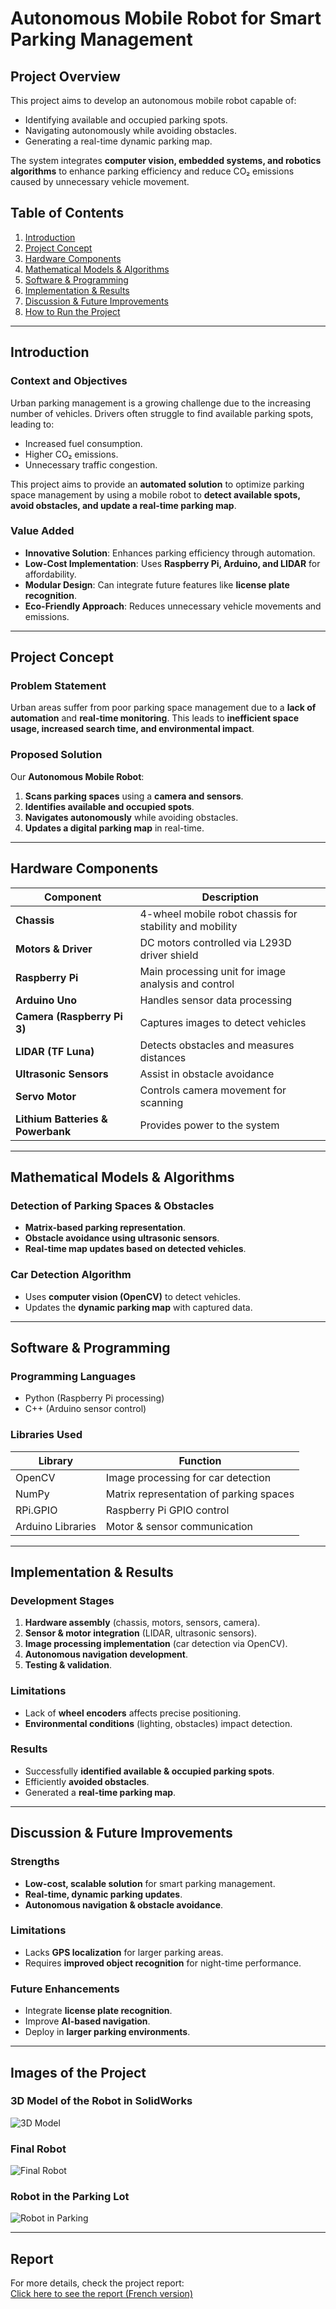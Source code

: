 # Autonomous Mobile Robot for Smart Parking Management

## Project Overview
This project aims to develop an autonomous mobile robot capable of:
- Identifying available and occupied parking spots.
- Navigating autonomously while avoiding obstacles.
- Generating a real-time dynamic parking map.

The system integrates **computer vision, embedded systems, and robotics algorithms** to enhance parking efficiency and reduce CO₂ emissions caused by unnecessary vehicle movement.

## Table of Contents
1. [Introduction](#introduction)
2. [Project Concept](#project-concept)
3. [Hardware Components](#hardware-components)
4. [Mathematical Models & Algorithms](#mathematical-models--algorithms)
5. [Software & Programming](#software--programming)
6. [Implementation & Results](#implementation--results)
7. [Discussion & Future Improvements](#discussion--future-improvements)
8. [How to Run the Project](#how-to-run-the-project)

---

## Introduction
### **Context and Objectives**
Urban parking management is a growing challenge due to the increasing number of vehicles. Drivers often struggle to find available parking spots, leading to:
- Increased fuel consumption.
- Higher CO₂ emissions.
- Unnecessary traffic congestion.

This project aims to provide an **automated solution** to optimize parking space management by using a mobile robot to **detect available spots, avoid obstacles, and update a real-time parking map**.

### **Value Added**
- **Innovative Solution**: Enhances parking efficiency through automation.
- **Low-Cost Implementation**: Uses **Raspberry Pi, Arduino, and LIDAR** for affordability.
- **Modular Design**: Can integrate future features like **license plate recognition**.
- **Eco-Friendly Approach**: Reduces unnecessary vehicle movements and emissions.

---

## Project Concept
### **Problem Statement**
Urban areas suffer from poor parking space management due to a **lack of automation** and **real-time monitoring**. This leads to **inefficient space usage, increased search time, and environmental impact**.

### **Proposed Solution**
Our **Autonomous Mobile Robot**:
1. **Scans parking spaces** using a **camera and sensors**.
2. **Identifies available and occupied spots**.
3. **Navigates autonomously** while avoiding obstacles.
4. **Updates a digital parking map** in real-time.

---

## Hardware Components
| Component | Description |
|-----------|------------|
| **Chassis** | 4-wheel mobile robot chassis for stability and mobility |
| **Motors & Driver** | DC motors controlled via L293D driver shield |
| **Raspberry Pi** | Main processing unit for image analysis and control |
| **Arduino Uno** | Handles sensor data processing |
| **Camera (Raspberry Pi 3)** | Captures images to detect vehicles |
| **LIDAR (TF Luna)** | Detects obstacles and measures distances |
| **Ultrasonic Sensors** | Assist in obstacle avoidance |
| **Servo Motor** | Controls camera movement for scanning |
| **Lithium Batteries & Powerbank** | Provides power to the system |

---

## Mathematical Models & Algorithms
### **Detection of Parking Spaces & Obstacles**
- **Matrix-based parking representation**.
- **Obstacle avoidance using ultrasonic sensors**.
- **Real-time map updates based on detected vehicles**.

### **Car Detection Algorithm**
- Uses **computer vision (OpenCV)** to detect vehicles.
- Updates the **dynamic parking map** with captured data.

---

## Software & Programming
### **Programming Languages**
- Python (Raspberry Pi processing)
- C++ (Arduino sensor control)

### **Libraries Used**
| Library | Function |
|---------|----------|
| OpenCV | Image processing for car detection |
| NumPy | Matrix representation of parking spaces |
| RPi.GPIO | Raspberry Pi GPIO control |
| Arduino Libraries | Motor & sensor communication |

---

## Implementation & Results
### **Development Stages**
1. **Hardware assembly** (chassis, motors, sensors, camera).
2. **Sensor & motor integration** (LIDAR, ultrasonic sensors).
3. **Image processing implementation** (car detection via OpenCV).
4. **Autonomous navigation development**.
5. **Testing & validation**.

### **Limitations**
- Lack of **wheel encoders** affects precise positioning.
- **Environmental conditions** (lighting, obstacles) impact detection.

### **Results**
- Successfully **identified available & occupied parking spots**.
- Efficiently **avoided obstacles**.
- Generated a **real-time parking map**.

---

## Discussion & Future Improvements
### **Strengths**
- **Low-cost, scalable solution** for smart parking management.
- **Real-time, dynamic parking updates**.
- **Autonomous navigation & obstacle avoidance**.

### **Limitations**
- Lacks **GPS localization** for larger parking areas.
- Requires **improved object recognition** for night-time performance.

### **Future Enhancements**
- Integrate **license plate recognition**.
- Improve **AI-based navigation**.
- Deploy in **larger parking environments**.

---

## Images of the Project
### **3D Model of the Robot in SolidWorks**
![3D Model](3d_model.jpeg)

### **Final Robot**
![Final Robot](robot.jpeg)

### **Robot in the Parking Lot**
![Robot in Parking](final.jpeg)

---

## Report
For more details, check the project report:  
[Click here to see the report (French version)](rapport.pdf)

